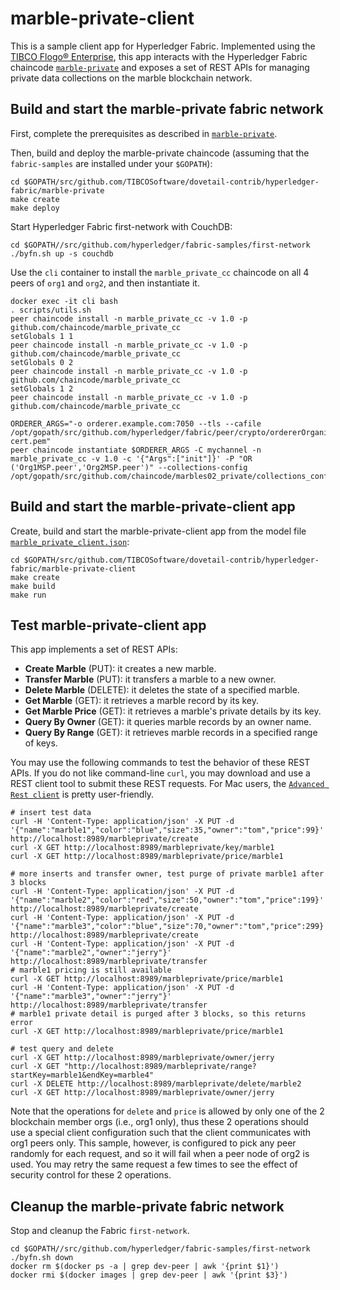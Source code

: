 # marble-private-client
This is a sample client app for Hyperledger Fabric.  Implemented using the [TIBCO Flogo® Enterprise](https://docs.tibco.com/products/tibco-flogo-enterprise-2-6-1), this app interacts with the Hyperledger Fabric chaincode [`marble-private`](../marble-private) and exposes a set of REST APIs for managing private data collections on the marble blockchain network.

## Build and start the marble-private fabric network
First, complete the prerequisites as described in [`marble-private`](../marble-private).

Then, build and deploy the marble-private chaincode (assuming that the `fabric-samples` are installed under your `$GOPATH`):
```
cd $GOPATH/src/github.com/TIBCOSoftware/dovetail-contrib/hyperledger-fabric/marble-private
make create
make deploy
```

Start Hyperledger Fabric first-network with CouchDB:
```
cd $GOPATH//src/github.com/hyperledger/fabric-samples/first-network
./byfn.sh up -s couchdb
```

Use the `cli` container to install the `marble_private_cc` chaincode on all 4 peers of `org1` and `org2`, and then instantiate it.
```
docker exec -it cli bash
. scripts/utils.sh
peer chaincode install -n marble_private_cc -v 1.0 -p github.com/chaincode/marble_private_cc
setGlobals 1 1
peer chaincode install -n marble_private_cc -v 1.0 -p github.com/chaincode/marble_private_cc
setGlobals 0 2
peer chaincode install -n marble_private_cc -v 1.0 -p github.com/chaincode/marble_private_cc
setGlobals 1 2
peer chaincode install -n marble_private_cc -v 1.0 -p github.com/chaincode/marble_private_cc

ORDERER_ARGS="-o orderer.example.com:7050 --tls --cafile /opt/gopath/src/github.com/hyperledger/fabric/peer/crypto/ordererOrganizations/example.com/orderers/orderer.example.com/msp/tlscacerts/tlsca.example.com-cert.pem"
peer chaincode instantiate $ORDERER_ARGS -C mychannel -n marble_private_cc -v 1.0 -c '{"Args":["init"]}' -P "OR ('Org1MSP.peer','Org2MSP.peer')" --collections-config /opt/gopath/src/github.com/chaincode/marbles02_private/collections_config.json
```

## Build and start the marble-private-client app
Create, build and start the marble-private-client app from the model file [`marble_private_client.json`](marble_private_client.json):
```
cd $GOPATH/src/github.com/TIBCOSoftware/dovetail-contrib/hyperledger-fabric/marble-private-client
make create
make build
make run
```

## Test marble-private-client app
This app implements a set of REST APIs:
- **Create Marble** (PUT): it creates a new marble.
- **Transfer Marble** (PUT): it transfers a marble to a new owner.
- **Delete Marble** (DELETE): it deletes the state of a specified marble.
- **Get Marble** (GET): it retrieves a marble record by its key.
- **Get Marble Price** (GET): it retrieves a marble's private details by its key.
- **Query By Owner** (GET): it queries marble records by an owner name.
- **Query By Range** (GET): it retrieves marble records in a specified range of keys.

You may use the following commands to test the behavior of these REST APIs.  If you do not like command-line `curl`, you may download and use a REST client tool to submit these REST requests.  For Mac users, the [`Advanced Rest client`](https://install.advancedrestclient.com/install) is pretty user-friendly.

```
# insert test data
curl -H 'Content-Type: application/json' -X PUT -d '{"name":"marble1","color":"blue","size":35,"owner":"tom","price":99}' http://localhost:8989/marbleprivate/create
curl -X GET http://localhost:8989/marbleprivate/key/marble1
curl -X GET http://localhost:8989/marbleprivate/price/marble1

# more inserts and transfer owner, test purge of private marble1 after 3 blocks
curl -H 'Content-Type: application/json' -X PUT -d '{"name":"marble2","color":"red","size":50,"owner":"tom","price":199}' http://localhost:8989/marbleprivate/create
curl -H 'Content-Type: application/json' -X PUT -d '{"name":"marble3","color":"blue","size":70,"owner":"tom","price":299}' http://localhost:8989/marbleprivate/create
curl -H 'Content-Type: application/json' -X PUT -d '{"name":"marble2","owner":"jerry"}' http://localhost:8989/marbleprivate/transfer
# marble1 pricing is still available
curl -X GET http://localhost:8989/marbleprivate/price/marble1
curl -H 'Content-Type: application/json' -X PUT -d '{"name":"marble3","owner":"jerry"}' http://localhost:8989/marbleprivate/transfer
# marble1 private detail is purged after 3 blocks, so this returns error
curl -X GET http://localhost:8989/marbleprivate/price/marble1

# test query and delete
curl -X GET http://localhost:8989/marbleprivate/owner/jerry
curl -X GET "http://localhost:8989/marbleprivate/range?startKey=marble1&endKey=marble4"
curl -X DELETE http://localhost:8989/marbleprivate/delete/marble2
curl -X GET http://localhost:8989/marbleprivate/owner/jerry
```

Note that the operations for `delete` and `price` is allowed by only one of the 2 blockchain member orgs (i.e., org1 only), thus these 2 operations should use a special client configuration such that the client communicates with org1 peers only.  This sample, however, is configured to pick any peer randomly for each request, and so it will fail when a peer node of org2 is used.  You may retry the same request a few times to see the effect of security control for these 2 operations.

## Cleanup the marble-private fabric network
Stop and cleanup the Fabric `first-network`.
```
cd $GOPATH//src/github.com/hyperledger/fabric-samples/first-network
./byfn.sh down
docker rm $(docker ps -a | grep dev-peer | awk '{print $1}')
docker rmi $(docker images | grep dev-peer | awk '{print $3}')
```
